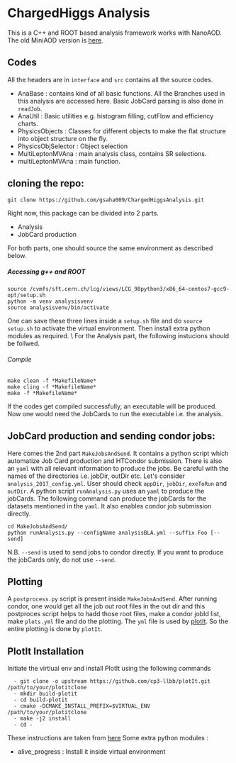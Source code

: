 # ChargedHiggs Analysis

This is a C++ and ROOT based analysis framework works with NanoAOD. The old MiniAOD version is [here](https://github.com/subirsarkar/HZZ4lAnalysis).
## Codes
All the headers are in `interface` and `src` contains all the source codes.
 - AnaBase : contains kind of all basic functions. All the Branches used in this analysis are accessed here. Basic JobCard parsing is also done in `readJob`.
 - AnaUtil : Basic utilities e.g. histogram filling, cutFlow and efficiency charts.
 - PhysicsObjects : Classes for different objects to make the flat structure into object structure on the fly.
 - PhysicsObjSelector : Object selection
 - MultiLeptonMVAna : main analysis class, contains SR selections.
 - multiLeptonMVAna : main function.

## cloning the repo:
```
git clone https://github.com/gsaha009/ChargedHiggsAnalysis.git
````
Right now, this package can be divided into 2 parts. 

 - Analysis
 - JobCard production

For both parts, one should source the same environment as described below.
##### Accessing g++ and ROOT
```
source /cvmfs/sft.cern.ch/lcg/views/LCG_98python3/x86_64-centos7-gcc9-opt/setup.sh
python -m venv analysisvenv
source analysisvenv/bin/activate
```
One can save these three lines inside a `setup.sh` file and do `source setup.sh` to activate the virtual environment.
Then install extra python modules as required. \\
For the Analysis part, the following instucions should be follwed.
###### Compile
```
make clean -f *MakefileName*
make cling -f *MakefileName*
make -f *MakefileName*
```
If the codes get compiled successfully, an executable will be produced. Now one would need the JobCards to run the executable i.e. the analysis.
## JobCard production and sending condor jobs:
Here comes the 2nd part `MakeJobsAndSend`. It contains a python script which automatize Job Card production and HTCondor submission.
There is also an `yaml` with all relevant information to produce the jobs. Be careful with the names of the directories i.e. jobDir, outDir etc.
Let's consider `analysis_2017_config.yml`. User should check `appDir`, `jobDir`, `exeToRun` and `outDir`. A python script `runAnalysis.py` uses
an `yaml` to produce the jobCards.
The following command can produce the jobCards for the datasets mentioned in the `yaml`. It also enables condor job submission directly. 
```
cd MakeJobsAndSend/
python runAnalysis.py --configName analysisBLA.yml --suffix Foo [--send]
```
N.B. `--send` is used to send jobs to condor directly. If you want to produce the jobCards only, do not use `--send`. 

## Plotting
A `postprocess.py` script is present inside `MakeJobsAndSend`. After running condor, one would get all the job out root files in the out dir and 
this postproces script helps to hadd those root files, make a condor jobId list, make `plots.yml` file and do the plotting.
The `yml` file is used by [plotIt](http://cp3-llbb.github.io/plotit/). So the entire plotting is done by `plotIt`.

## PlotIt Installation
Initiate the virtiual env and install PlotIt using the following commands
```
  - git clone -o upstream https://github.com/cp3-llbb/plotIt.git /path/to/your/plotitclone
  - mkdir build-plotit
  - cd build-plotit
  - cmake -DCMAKE_INSTALL_PREFIX=$VIRTUAL_ENV /path/to/your/plotitclone
  - make -j2 install
  - cd -
```
These instructions are taken from [here](https://bamboo-hep.readthedocs.io/en/latest/install.html#installation)
Some extra python modules :
 - alive_progress : Install it inside virtual environment